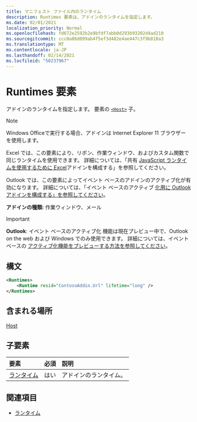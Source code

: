 ```yaml
---
title: マニフェスト ファイル内のランタイム
description: Runtimes 要素は、アドインのランタイムを指定します。
ms.date: 02/01/2021
localization_priority: Normal
ms.openlocfilehash: fd672e2592b2e9bfdf7abb0d293b93202d4ad210
ms.sourcegitcommit: ccc0a86d099ab4f5ef3d482e4ae447c3f9b818a3
ms.translationtype: MT
ms.contentlocale: ja-JP
ms.lasthandoff: 02/14/2021
ms.locfileid: "50237967"
---
```

# <a name="runtimes-element"></a>Runtimes 要素

アドインのランタイムを指定します。 要素の [`<Host>`](host.md) 子。

> [!NOTE]
> Windows Officeで実行する場合、アドインは Internet Explorer 11 ブラウザーを使用します。

Excel では、この要素により、リボン、作業ウィンドウ、およびカスタム関数で同じランタイムを使用できます。 詳細については、「共有 [JavaScript ランタイムを使用するために Excel](../../develop/configure-your-add-in-to-use-a-shared-runtime.md)アドインを構成する」を参照してください。

Outlook では、この要素によってイベント ベースのアドインのアクティブ化が有効になります。 詳細については、「イベント ベースのアクティブ [化用に Outlook アドインを構成する」を参照してください](../../outlook/autolaunch.md)。

**アドインの種類:** 作業ウィンドウ、メール

> [!IMPORTANT]
> **Outlook**: イベント ベースのアクティブ化 [](../../reference/objectmodel/preview-requirement-set/outlook-requirement-set-preview.md)機能は現在プレビュー中で、Outlook on the web および Windows でのみ使用できます。 詳細については、イベント ベースの [アクティブ化機能をプレビューする方法を参照してください](../../outlook/autolaunch.md#how-to-preview-the-event-based-activation-feature)。

## <a name="syntax"></a>構文

```XML
<Runtimes>
    <Runtime resid="ContosoAddin.Url" lifetime="long" />
</Runtimes>
```

## <a name="contained-in"></a>含まれる場所

[Host](host.md)

## <a name="child-elements"></a>子要素

|  要素 |  必須  |  説明  |
|:-----|:-----|:-----|
| [ランタイム](runtime.md) | はい |  アドインのランタイム。 |

## <a name="see-also"></a>関連項目

- [ランタイム](runtime.md)
